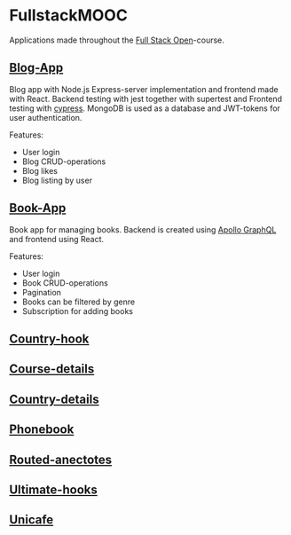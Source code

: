 # FullstackMOOC
Applications made throughout the [Full Stack Open](https://fullstackopen.com/#course-contents)-course.

## [Blog-App](/BlogApp)
  Blog app with Node.js Express-server implementation and frontend made with React. Backend testing with jest together with supertest and Frontend testing with 
  [cypress](http://www.cypress.io). MongoDB is used as a database and JWT-tokens for user authentication.

Features:
- User login
- Blog CRUD-operations
- Blog likes
- Blog listing by user
  
## [Book-App](/BookApp)

 Book app for managing books. Backend is created using [Apollo GraphQL](https://www.apollographql.com/) and frontend using React.
  
 Features:
 - User login
 - Book CRUD-operations
 - Pagination
 - Books can be filtered by genre
 - Subscription for adding books

## [Country-hook](/country-hook)

  

## [Course-details](/kurssitiedot)
## [Country-details](/maidentiedot)
## [Phonebook](/puhelinluettelo)
## [Routed-anectotes](/routed-anecdotes)
## [Ultimate-hooks](/ultimate-hooks)
## [Unicafe](/unicafe)

